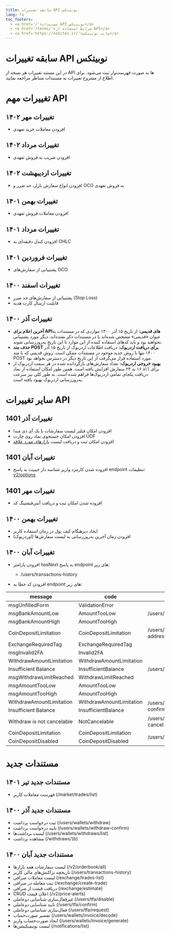 ```yaml
---
title: سابقه تغییرات API نوبیتکس
lang: fa
toc_footers:
  - <a href='/'>مستندات API نوبیتکس</a>
  - <a href='/terms/'>شرایط استفاده از API</a>
  - <a href='https://nobitex.ir/'>سایت نوبیتکس</a>
---
```


# سابقه تغییرات API نوبیتکس
در این مستند تغییرات هر نسخه از API ها به صورت فهرست‌وار ثبت می‌شود. برای اطلاع از مشروح تغییرات به مستندات متناظر مراجعه نمایید.

# تغییرات مهم API

## تغییرات مهر ۱۴۰۲

* افزودن معاملات خرید تعهدی

## تغییرات مرداد ۱۴۰۲

* افزودن ضریب به فروش تعهدی

## تغییرات اردیبهشت ۱۴۰۲

* افزودن انواع سفارش بازار، حد ضرر و OCO به فروش تعهدی

## تغییرات بهمن ۱۴۰۱

* افزودن معاملات فروش تعهدی

## تغییرات مرداد ۱۴۰۱

* افزودن کندل دقیقه‌ای به OHLC

## تغییرات فروردین ۱۴۰۱

* پشتیبانی از سفارش‌های OCO

## تغییرات اسفند ۱۴۰۰

* پشتیبانی از سفارش‌های حد ضرر (Stop Loss)
* قابلیت ارسال کارت هدیه

## تغییرات آذر ۱۴۰۰

* **آخرین اعلام برای APIهای قدیمی:** از تاریخ ۱۵ آذر ۱۴۰۰ مواردی که در مستندات به عنوان «قدیمی» مشخص شده‌اند یا در مستندات ذکر نشده‌اند، دیگر مورد پشتیبانی نخواهند بود و باید کدهای استفاده کننده از این موارد تا این تاریخ به‌روزرسانی شوند.
* **حذف متد POST برای دریافت اردربوک:** دریافت اطلاعات اردربوک از تاریخ ۱۵ آذر ۱۴۰۰ تنها با روش جدید موجود در مستندات ممکن است. روش قدیمی که با متد POST مورد استفاده قرار می‌گرفت از این تاریخ دیگر در دسترس نخواهد بود.
* **بهبود خروجی اردربوک:** تعداد سفارش‌های بازگردانده شده در هر سمت اردربوک از ۱۶ به ۲۴ سفارش افزایش یافته است. همین طور امکان استفاده از نماد `all` برای دریافت یکجای تمامی اردربوک‌ها فراهم شده است. به طور کلی نیز سرعت به‌روزرسانی اردربوک بهبود یافته است.

# سایر تغییرات API
## تغییرات آذر 1401 

* افزودن امکان فیلتر لیست سفارشات با یک آی دی مبدا
* افزودن امکان جستجوی نماد روی چارت UDF
* افزودن امکان ثبت و دریافت لیست [بازارهای مورد علاقه](/#favorite_market)

## تغییرات آبان 1401 

* افزوده شدن کارمزد واریز شناسه دار جیبیت به پاسخ endpoint تنظیمات: [v2/options](/#options)

## تغییرات مهر 1401 

* افزوده شدن امکان ثبت و دریافت آنتی‌فیشینگ کد

## تغییرات بهمن ۱۴۰۰

* ایجاد دیرهنگام کیف پول در زمان استفاده کاربر
* افزودن زمان آخرین به‌روزرسانی به لیست سفارش‌ها (اوردربوک)

## تغییرات آبان ۱۴۰۰

* افزودن پارامتر hasNext به پاسخ endpoint های زیر:
  - /users/transactions-history

* افزودن کد خطا به endpoint های زیر:

message | code <th>endpoint
------- | ----
msgUnfilledForm | ValidationError <td rowspan=3>/users/wallets/deposit/bank
msgBankAmountLow | AmountTooLow
msgBankAmountHigh | AmountTooHigh
CoinDepositLimitation | CoinDepositLimitation <td rowspan=1>/users/wallets/generate-address
ExchangeRequiredTag | ExchangeRequiredTag <td rowspan=7>/users/wallets/withdraw
msgInvalid2FA | Invalid2FA
WithdrawAmountLimitation | WithdrawAmountLimitation
Insufficient Balance | InsufficientBalance
msgWithdrawLimitReached | WithdrawLimitReached
msgAmountTooLow | AmountTooLow
msgAmountTooHigh | AmountTooHigh
WithdrawAmountLimitation | WithdrawAmountLimitation <td rowspan=2>/users/wallets/withdraw-confirm
Insufficient Balance | InsufficientBalance
Withdraw is not cancelable | NotCancelable <td rowspan=1>/users/wallets/withdraw-cancel
CoinDepositLimitation | CoinDepositLimitation <td rowspan=2>/users/wallets/invoice/generate
CoinDepositDisabled | CoinDepositDisabled


# مستندات جدید

## مستندات جدید تیر ۱۴۰۱

* فهرست معاملات کاربر (/market/trades/list)

## مستندات جدید آذر ۱۴۰۰

* ثبت درخواست برداشت (/users/wallets/withdraw)
* تایید درخواست برداشت (/users/wallets/withdraw-confirm)
* لیست برداشت‌ها (/users/wallets/withdraws/list)
* مشاهده برداشت (/withdraws/`ID`)

## مستندات جدید آبان ۱۴۰۰

* لیست سفارشات همه بازارها (/v2/orderbook/all)
* تاریخچه تراکنش‌های مالی کاربر (/users/transactions-history)
* لیست معاملات صرافی (/exchange/trades-list)
* ثبت معامله در صرافی (/exchange/create-trade)
* دریافت قیمت از صرافی (/exchange/estimate)
* CRUD اعلان قیمت (/v2/price-alerts)
* غیرفعال‌سازی شناسایی دوعاملی (/users/tfa/disable)
* تایید شناسایی دوعاملی (/users/tfa/confirm)
* فعال‌سازی شناسایی دوعاملی (/users/tfa/request)
* تفسیر صورت‌حساب (/users/wallets/invoice/decode)
* ایجاد صورت‌حساب واریز (/users/wallets/invoice/generate)
* لیست نوتیفیکیشن‌ها (/notifications/list)
